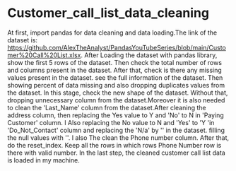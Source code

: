 # Customer_call_list_data_cleaning
At first, import pandas for data cleaning and data loading.The link of the dataset is: https://github.com/AlexTheAnalyst/PandasYouTubeSeries/blob/main/Customer%20Call%20List.xlsx. After Loading the dataset with pandas library, show the first 5 rows of the dataset. Then check the total number of rows and columns present in the dataset. After that, check is there any missing values present in the dataset. see the full information of the dataset. Then showing percent of data missing and also dropping duplicates values from the dataset. In this stage, check the new shape of the dataset. Without that, dropping unnecessary column from the dataset.Moreover it is also needed to clean the 'Last_Name' column from the dataset.After cleaning the address column, then replacing the Yes value to Y and 'No' to N in 'Paying Customer' column. I Also replacing the No value to N and 'Yes' to 'Y 'in 'Do_Not_Contact' column and  replacing the 'N/a' by '' in the dataset. filling the null values with ''. I also The clean the Phone number column. After that, do the reset_index. Keep all the rows in which rows Phone Number row is there with valid number. In the last step, the cleaned customer call list data is loaded in my machine.
